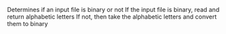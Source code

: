 Determines if an input file is binary or not
If the input file is binary, read and return alphabetic letters
If not, then take the alphabetic letters and convert them to binary
